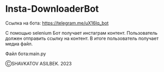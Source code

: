 # Insta-DownloaderBot
Ссылка на бота: https://telegram.me/uX16Iq_bot

С помощью selenium Бот получает инстаграм контент. Пользователь должен отправить ссылку на контент.
В итоге пользователь получает медиа файл.

Файл бота:main.py


ⒸSHAVKATOV ASILBEK. 2023
